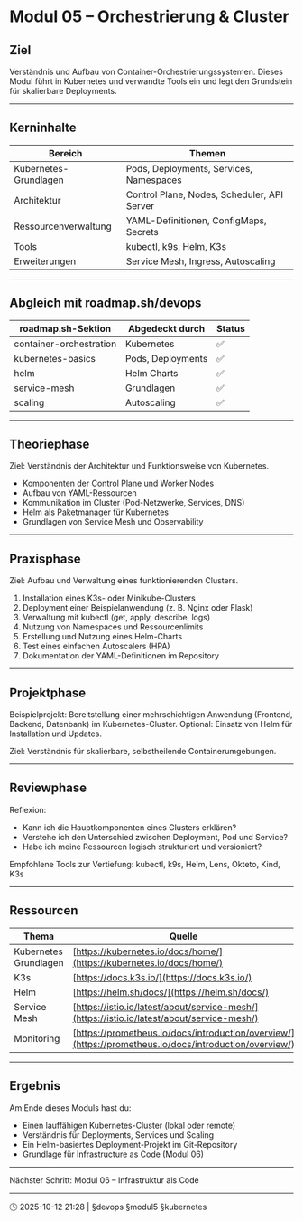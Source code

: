 # Modul 05 – Orchestrierung & Cluster

## Ziel

Verständnis und Aufbau von Container-Orchestrierungssystemen.
Dieses Modul führt in Kubernetes und verwandte Tools ein und legt den Grundstein für skalierbare Deployments.

---

## Kerninhalte

| Bereich               | Themen                                      |
| --------------------- | ------------------------------------------- |
| Kubernetes-Grundlagen | Pods, Deployments, Services, Namespaces     |
| Architektur           | Control Plane, Nodes, Scheduler, API Server |
| Ressourcenverwaltung  | YAML-Definitionen, ConfigMaps, Secrets      |
| Tools                 | kubectl, k9s, Helm, K3s                     |
| Erweiterungen         | Service Mesh, Ingress, Autoscaling          |

---

## Abgleich mit roadmap.sh/devops

| roadmap.sh-Sektion      | Abgedeckt durch   | Status |
| ----------------------- | ----------------- | ------ |
| container-orchestration | Kubernetes        | ✅      |
| kubernetes-basics       | Pods, Deployments | ✅      |
| helm                    | Helm Charts       | ✅      |
| service-mesh            | Grundlagen        | ✅      |
| scaling                 | Autoscaling       | ✅      |

---

## Theoriephase

Ziel: Verständnis der Architektur und Funktionsweise von Kubernetes.

* Komponenten der Control Plane und Worker Nodes
* Aufbau von YAML-Ressourcen
* Kommunikation im Cluster (Pod-Netzwerke, Services, DNS)
* Helm als Paketmanager für Kubernetes
* Grundlagen von Service Mesh und Observability

---

## Praxisphase

Ziel: Aufbau und Verwaltung eines funktionierenden Clusters.

1. Installation eines K3s- oder Minikube-Clusters
2. Deployment einer Beispielanwendung (z. B. Nginx oder Flask)
3. Verwaltung mit kubectl (get, apply, describe, logs)
4. Nutzung von Namespaces und Ressourcenlimits
5. Erstellung und Nutzung eines Helm-Charts
6. Test eines einfachen Autoscalers (HPA)
7. Dokumentation der YAML-Definitionen im Repository

---

## Projektphase

Beispielprojekt:
Bereitstellung einer mehrschichtigen Anwendung (Frontend, Backend, Datenbank) im Kubernetes-Cluster.
Optional: Einsatz von Helm für Installation und Updates.

Ziel: Verständnis für skalierbare, selbstheilende Containerumgebungen.

---

## Reviewphase

Reflexion:

* Kann ich die Hauptkomponenten eines Clusters erklären?
* Verstehe ich den Unterschied zwischen Deployment, Pod und Service?
* Habe ich meine Ressourcen logisch strukturiert und versioniert?

Empfohlene Tools zur Vertiefung:
kubectl, k9s, Helm, Lens, Okteto, Kind, K3s

---

## Ressourcen

| Thema                 | Quelle                                                                                                 |
| --------------------- | ------------------------------------------------------------------------------------------------------ |
| Kubernetes Grundlagen | [https://kubernetes.io/docs/home/](https://kubernetes.io/docs/home/)                                   |
| K3s                   | [https://docs.k3s.io/](https://docs.k3s.io/)                                                           |
| Helm                  | [https://helm.sh/docs/](https://helm.sh/docs/)                                                         |
| Service Mesh          | [https://istio.io/latest/about/service-mesh/](https://istio.io/latest/about/service-mesh/)             |
| Monitoring            | [https://prometheus.io/docs/introduction/overview/](https://prometheus.io/docs/introduction/overview/) |

---

## Ergebnis

Am Ende dieses Moduls hast du:

* Einen lauffähigen Kubernetes-Cluster (lokal oder remote)
* Verständnis für Deployments, Services und Scaling
* Ein Helm-basiertes Deployment-Projekt im Git-Repository
* Grundlage für Infrastructure as Code (Modul 06)

---

Nächster Schritt: Modul 06 – Infrastruktur als Code

---

🕓 2025-10-12 21:28 | §devops §modul5 §kubernetes
